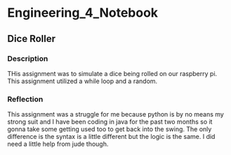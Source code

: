# Engineering_4_Notebook
## Dice Roller
### Description
THis assignment was to simulate a dice being rolled on our raspberry pi. This assignment utilized a while loop and a random.
### Reflection 
This assignment was a struggle for me because python is by no means my strong suit and I have been coding in java for the past two months so it gonna take some getting used too to get back into the swing. The only difference is the syntax is a little different but the logic is the same. I did need a little help from jude though.

